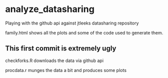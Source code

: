 analyze_datasharing
===================

Playing with the github api against jtleeks datasharing repository

family.html shows all the plots and some of the code used to generate them.

This first commit is extremely ugly
--------------------
checkforks.R downloads the data via github api

procdata.r munges the data a bit and produces some plots
